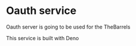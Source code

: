 # Oauth service

Oauth server is going to be used for the TheBarrels

This service is built with Deno
